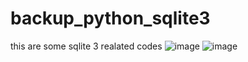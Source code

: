 # backup_python_sqlite3
this are some sqlite 3 realated codes
![image](https://github.com/RanaRana10/backup_python_sqlite3/assets/167146554/dbe0d58c-e2cc-4e4d-8ba5-608da6e0f2d0)
![image](https://github.com/RanaRana10/backup_python_sqlite3/assets/167146554/60e94d26-90b6-4517-a1c9-46a4d051c66f)

